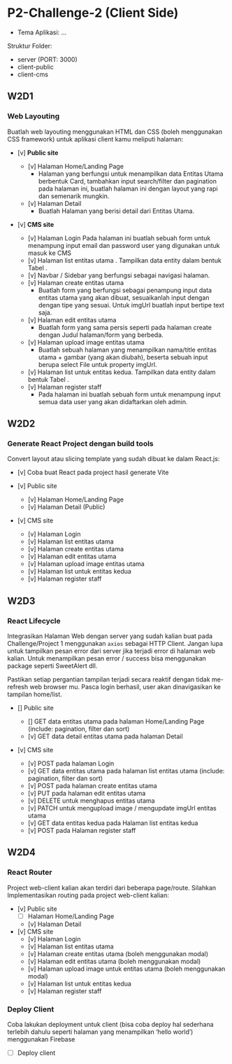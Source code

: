 # P2-Challenge-2 (Client Side)

- Tema Aplikasi: ...

Struktur Folder:

- server (PORT: 3000)
- client-public
- client-cms

## W2D1

### Web Layouting

Buatlah web layouting menggunakan HTML dan CSS (boleh menggunakan CSS framework) untuk aplikasi client kamu meliputi halaman:

- [v] **Public site**
  - [v] Halaman Home/Landing Page
    - Halaman yang berfungsi untuk menampilkan data Entitas Utama berbentuk Card, tambahkan input search/filter dan pagination pada halaman ini, buatlah halaman ini dengan layout yang rapi dan semenarik mungkin.
  - [v] Halaman Detail
    - Buatlah Halaman yang berisi detail dari Entitas Utama.

- [v] **CMS site**
  - [v] Halaman Login
    Pada halaman ini buatlah sebuah form untuk menampung input email dan password user yang digunakan untuk masuk ke CMS
  - [v] Halaman list entitas utama . Tampilkan data entity dalam bentuk Tabel .
  - [v] Navbar / Sidebar yang berfungsi sebagai navigasi halaman.
  - [v] Halaman create entitas utama
    - Buatlah form yang berfungsi sebagai penampung input data entitas utama yang akan dibuat, sesuaikanlah input dengan dengan tipe yang sesuai. Untuk imgUrl buatlah input bertipe text saja.
  - [v] Halaman edit entitas utama
    - Buatlah form yang sama persis seperti pada halaman create dengan Judul halaman/form yang berbeda.
  - [v] Halaman upload image entitas utama
    - Buatlah sebuah halaman yang menampilkan nama/title entitas utama + gambar (yang akan diubah), beserta sebuah input berupa select File untuk property imgUrl.
  - [v] Halaman list untuk entitas kedua. Tampilkan data entity dalam bentuk Tabel .
  - [v] Halaman register staff
    - Pada halaman ini buatlah sebuah form untuk menampung input semua data user yang akan didaftarkan oleh admin.

## W2D2

### Generate React Project dengan build tools

Convert layout atau slicing template yang sudah dibuat ke dalam React.js:

- [v] Coba buat React pada project hasil generate Vite
- [v] Public site
  - [v] Halaman Home/Landing Page
  - [v] Halaman Detail (Public)

- [v] CMS site
  - [v] Halaman Login
  - [v] Halaman list entitas utama
  - [v] Halaman create entitas utama
  - [v] Halaman edit entitas utama
  - [v] Halaman upload image entitas utama
  - [v] Halaman list untuk entitas kedua
  - [v] Halaman register staff

## W2D3

### React Lifecycle

Integrasikan Halaman Web dengan server yang sudah kalian buat pada Challenge/Project 1 menggunakan `axios` sebagai HTTP Client. Jangan lupa untuk tampilkan pesan error dari server jika terjadi error di halaman web kalian. Untuk menampilkan pesan error / success bisa menggunakan package seperti SweetAlert dll.

Pastikan setiap pergantian tampilan terjadi secara reaktif dengan tidak me-refresh web browser mu. Pasca login berhasil, user akan dinavigasikan ke tampilan home/list.

- [] Public site
  - [] GET data entitas utama pada halaman Home/Landing Page (include: pagination, filter dan sort)
  - [v] GET data detail entitas utama pada halaman Detail

- [v] CMS site
  - [v] POST pada halaman Login
  - [v] GET data entitas utama pada halaman list entitas utama (include: pagination, filter dan sort)
  - [v] POST pada halaman create entitas utama
  - [v] PUT pada halaman edit entitas utama
  - [v] DELETE untuk menghapus entitas utama
  - [v] PATCH untuk mengupload image / mengupdate imgUrl entitas utama
  - [v] GET data entitas kedua pada Halaman list entitas kedua
  - [v] POST pada Halaman register staff

## W2D4

### React Router

Project web-client kalian akan terdiri dari beberapa page/route. Silahkan Implementasikan routing pada project web-client kalian:

- [v] Public site
  - [ ] Halaman Home/Landing Page
  - [v] Halaman Detail
- [v] CMS site
  - [v] Halaman Login
  - [v] Halaman list entitas utama
  - [v] Halaman create entitas utama (boleh menggunakan modal)
  - [v] Halaman edit entitas utama (boleh menggunakan modal)
  - [v] Halaman upload image untuk entitas utama (boleh menggunakan modal)
  - [v] Halaman list untuk entitas kedua
  - [v] Halaman register staff

### Deploy Client

Coba lakukan deployment untuk client (bisa coba deploy hal sederhana terlebih dahulu seperti halaman yang menampilkan ‘hello world’) menggunakan Firebase

- [ ] Deploy client
